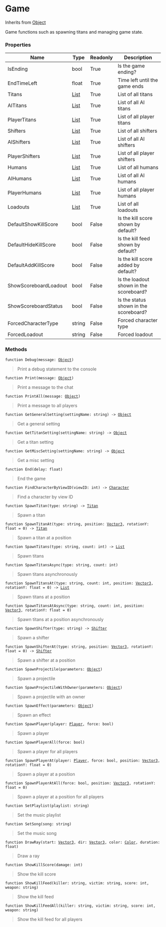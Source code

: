 # Game
Inherits from [Object](../objects/Object.md)

Game functions such as spawning titans and managing game state.

### Properties
|Name|Type|Readonly|Description|
|---|---|---|---|
|IsEnding|bool|True|Is the game ending?|
|EndTimeLeft|float|True|Time left until the game ends|
|Titans|[List](../objects/List.md)|True|List of all titans|
|AITitans|[List](../objects/List.md)|True|List of all AI titans|
|PlayerTitans|[List](../objects/List.md)|True|List of all player titans|
|Shifters|[List](../objects/List.md)|True|List of all shifters|
|AIShifters|[List](../objects/List.md)|True|List of all AI shifters|
|PlayerShifters|[List](../objects/List.md)|True|List of all player shifters|
|Humans|[List](../objects/List.md)|True|List of all humans|
|AIHumans|[List](../objects/List.md)|True|List of all AI humans|
|PlayerHumans|[List](../objects/List.md)|True|List of all player humans|
|Loadouts|[List](../objects/List.md)|True|List of all loadouts|
|DefaultShowKillScore|bool|False|Is the kill score shown by default?|
|DefaultHideKillScore|bool|False|Is the kill feed shown by default?|
|DefaultAddKillScore|bool|False|Is the kill score added by default?|
|ShowScoreboardLoadout|bool|False|Is the loadout shown in the scoreboard?|
|ShowScoreboardStatus|bool|False|Is the status shown in the scoreboard?|
|ForcedCharacterType|string|False|Forced character type|
|ForcedLoadout|string|False|Forced loadout|


### Methods
<pre class="language-typescript"><code class="lang-typescript">function Debug(message: <a data-footnote-ref href="#user-content-fn-45">Object</a>)</code></pre>
> Print a debug statement to the console
> 
<pre class="language-typescript"><code class="lang-typescript">function Print(message: <a data-footnote-ref href="#user-content-fn-45">Object</a>)</code></pre>
> Print a message to the chat
> 
<pre class="language-typescript"><code class="lang-typescript">function PrintAll(message: <a data-footnote-ref href="#user-content-fn-45">Object</a>)</code></pre>
> Print a message to all players
> 
<pre class="language-typescript"><code class="lang-typescript">function GetGeneralSetting(settingName: string) -> <a data-footnote-ref href="#user-content-fn-45">Object</a></code></pre>
> Get a general setting
> 
<pre class="language-typescript"><code class="lang-typescript">function GetTitanSetting(settingName: string) -> <a data-footnote-ref href="#user-content-fn-45">Object</a></code></pre>
> Get a titan setting
> 
<pre class="language-typescript"><code class="lang-typescript">function GetMiscSetting(settingName: string) -> <a data-footnote-ref href="#user-content-fn-45">Object</a></code></pre>
> Get a misc setting
> 
<pre class="language-typescript"><code class="lang-typescript">function End(delay: float)</code></pre>
> End the game
> 
<pre class="language-typescript"><code class="lang-typescript">function FindCharacterByViewID(viewID: int) -> <a data-footnote-ref href="#user-content-fn-1">Character</a></code></pre>
> Find a character by view ID
> 
<pre class="language-typescript"><code class="lang-typescript">function SpawnTitan(type: string) -> <a data-footnote-ref href="#user-content-fn-39">Titan</a></code></pre>
> Spawn a titan
> 
<pre class="language-typescript"><code class="lang-typescript">function SpawnTitanAt(type: string, position: <a data-footnote-ref href="#user-content-fn-43">Vector3</a>, rotationY: float = 0) -> <a data-footnote-ref href="#user-content-fn-39">Titan</a></code></pre>
> Spawn a titan at a position
> 
<pre class="language-typescript"><code class="lang-typescript">function SpawnTitans(type: string, count: int) -> <a data-footnote-ref href="#user-content-fn-15">List</a></code></pre>
> Spawn titans
> 
<pre class="language-typescript"><code class="lang-typescript">function SpawnTitansAsync(type: string, count: int)</code></pre>
> Spawn titans asynchronously
> 
<pre class="language-typescript"><code class="lang-typescript">function SpawnTitansAt(type: string, count: int, position: <a data-footnote-ref href="#user-content-fn-43">Vector3</a>, rotationY: float = 0) -> <a data-footnote-ref href="#user-content-fn-15">List</a></code></pre>
> Spawn titans at a position
> 
<pre class="language-typescript"><code class="lang-typescript">function SpawnTitansAtAsync(type: string, count: int, position: <a data-footnote-ref href="#user-content-fn-43">Vector3</a>, rotationY: float = 0)</code></pre>
> Spawn titans at a position asynchronously
> 
<pre class="language-typescript"><code class="lang-typescript">function SpawnShifter(type: string) -> <a data-footnote-ref href="#user-content-fn-36">Shifter</a></code></pre>
> Spawn a shifter
> 
<pre class="language-typescript"><code class="lang-typescript">function SpawnShifterAt(type: string, position: <a data-footnote-ref href="#user-content-fn-43">Vector3</a>, rotationY: float = 0) -> <a data-footnote-ref href="#user-content-fn-36">Shifter</a></code></pre>
> Spawn a shifter at a position
> 
<pre class="language-typescript"><code class="lang-typescript">function SpawnProjectile(parameters: <a data-footnote-ref href="#user-content-fn-45">Object</a>)</code></pre>
> Spawn a projectile
> 
<pre class="language-typescript"><code class="lang-typescript">function SpawnProjectileWithOwner(parameters: <a data-footnote-ref href="#user-content-fn-45">Object</a>)</code></pre>
> Spawn a projectile with an owner
> 
<pre class="language-typescript"><code class="lang-typescript">function SpawnEffect(parameters: <a data-footnote-ref href="#user-content-fn-45">Object</a>)</code></pre>
> Spawn an effect
> 
<pre class="language-typescript"><code class="lang-typescript">function SpawnPlayer(player: <a data-footnote-ref href="#user-content-fn-28">Player</a>, force: bool)</code></pre>
> Spawn a player
> 
<pre class="language-typescript"><code class="lang-typescript">function SpawnPlayerAll(force: bool)</code></pre>
> Spawn a player for all players
> 
<pre class="language-typescript"><code class="lang-typescript">function SpawnPlayerAt(player: <a data-footnote-ref href="#user-content-fn-28">Player</a>, force: bool, position: <a data-footnote-ref href="#user-content-fn-43">Vector3</a>, rotationY: float = 0)</code></pre>
> Spawn a player at a position
> 
<pre class="language-typescript"><code class="lang-typescript">function SpawnPlayerAtAll(force: bool, position: <a data-footnote-ref href="#user-content-fn-43">Vector3</a>, rotationY: float = 0)</code></pre>
> Spawn a player at a position for all players
> 
<pre class="language-typescript"><code class="lang-typescript">function SetPlaylist(playlist: string)</code></pre>
> Set the music playlist
> 
<pre class="language-typescript"><code class="lang-typescript">function SetSong(song: string)</code></pre>
> Set the music song
> 
<pre class="language-typescript"><code class="lang-typescript">function DrawRay(start: <a data-footnote-ref href="#user-content-fn-43">Vector3</a>, dir: <a data-footnote-ref href="#user-content-fn-43">Vector3</a>, color: <a data-footnote-ref href="#user-content-fn-4">Color</a>, duration: float)</code></pre>
> Draw a ray
> 
<pre class="language-typescript"><code class="lang-typescript">function ShowKillScore(damage: int)</code></pre>
> Show the kill score
> 
<pre class="language-typescript"><code class="lang-typescript">function ShowKillFeed(killer: string, victim: string, score: int, weapon: string)</code></pre>
> Show the kill feed
> 
<pre class="language-typescript"><code class="lang-typescript">function ShowKillFeedAll(killer: string, victim: string, score: int, weapon: string)</code></pre>
> Show the kill feed for all players
> 

[^0]: [Camera](../static/Camera.md)
[^1]: [Character](../objects/Character.md)
[^2]: [Collider](../objects/Collider.md)
[^3]: [Collision](../objects/Collision.md)
[^4]: [Color](../objects/Color.md)
[^5]: [Convert](../static/Convert.md)
[^6]: [Cutscene](../static/Cutscene.md)
[^7]: [Dict](../objects/Dict.md)
[^8]: [Game](../static/Game.md)
[^9]: [Human](../objects/Human.md)
[^10]: [Input](../static/Input.md)
[^11]: [Json](../static/Json.md)
[^12]: [LightBuiltin](../static/LightBuiltin.md)
[^13]: [LineCastHitResult](../objects/LineCastHitResult.md)
[^14]: [LineRenderer](../objects/LineRenderer.md)
[^15]: [List](../objects/List.md)
[^16]: [Locale](../static/Locale.md)
[^17]: [LodBuiltin](../static/LodBuiltin.md)
[^18]: [Map](../static/Map.md)
[^19]: [MapObject](../objects/MapObject.md)
[^20]: [MapTargetable](../objects/MapTargetable.md)
[^21]: [Math](../static/Math.md)
[^22]: [NavmeshObstacleBuiltin](../static/NavmeshObstacleBuiltin.md)
[^23]: [Network](../static/Network.md)
[^24]: [NetworkView](../objects/NetworkView.md)
[^25]: [PersistentData](../static/PersistentData.md)
[^26]: [Physics](../static/Physics.md)
[^27]: [PhysicsMaterialBuiltin](../static/PhysicsMaterialBuiltin.md)
[^28]: [Player](../objects/Player.md)
[^29]: [Prefab](../objects/Prefab.md)
[^30]: [Quaternion](../objects/Quaternion.md)
[^31]: [Random](../objects/Random.md)
[^32]: [Range](../objects/Range.md)
[^33]: [RigidbodyBuiltin](../static/RigidbodyBuiltin.md)
[^34]: [RoomData](../static/RoomData.md)
[^35]: [Set](../objects/Set.md)
[^36]: [Shifter](../objects/Shifter.md)
[^37]: [String](../static/String.md)
[^38]: [Time](../static/Time.md)
[^39]: [Titan](../objects/Titan.md)
[^40]: [Transform](../objects/Transform.md)
[^41]: [UI](../static/UI.md)
[^42]: [Vector2](../objects/Vector2.md)
[^43]: [Vector3](../objects/Vector3.md)
[^44]: [WallColossal](../objects/WallColossal.md)
[^45]: [Object](../objects/Object.md)
[^46]: [Component](../objects/Component.md)
